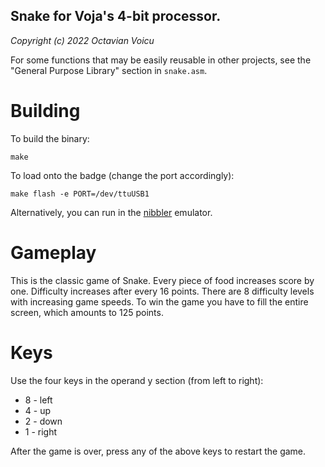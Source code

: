 ## Snake for Voja's 4-bit processor.

_Copyright (c) 2022 Octavian Voicu_

For some functions that may be easily reusable in other projects, see the
"General Purpose Library" section in `snake.asm`.

# Building

To build the binary:
```
make
```

To load onto the badge (change the port accordingly):
```
make flash -e PORT=/dev/ttuUSB1
```

Alternatively, you can run in the [nibbler](
https://github.com/voctav/voja4_nibbler) emulator.

# Gameplay

This is the classic game of Snake. Every piece of food increases score by one.
Difficulty increases after every 16 points. There are 8 difficulty levels with
increasing game speeds. To win the game you have to fill the entire screen,
which amounts to 125 points.

# Keys

Use the four keys in the operand y section (from left to right):
  * 8 - left
  * 4 - up
  * 2 - down
  * 1 - right

After the game is over, press any of the above keys to restart the game.
